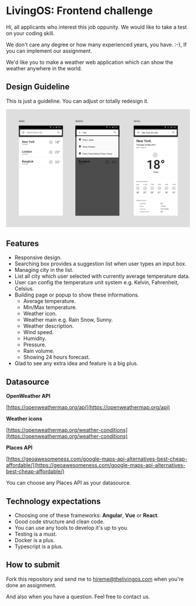 # LivingOS: Frontend challenge

Hi, all applicants who interest this job oppunity. We would like to take a test on your coding skill.

We don't care any degree or how many experienced years, you have. :-), If you can implement our assignment.

We'd like you to make a weather web application which can show the weather anywhere in the world. 

## Design Guideline
This is just a guideline. You can adjust or totally redesign it.

![Screenshot](/img/example.jpg)


## Features
 - Responsive design.
 - Searching box provides a suggestion list when user types an input box.
 - Managing city in the list.
 - List all city which user selected with currently average temperature data.
 - User can config the temperature unit system e.g. Kelvin, Fahrenheit, Celsius.
 - Building page or popup to show these informations.
	 - Average temperature.
	 - Min/Max temperature.
	 - Weather icon.
	 - Weather main e.g. Rain Snow, Sunny.
	 - Weather description.
	 - Wind speed.
	 - Humidity.
	 - Pressure.
	 - Rain volume.
	 - Showing 24 hours forecast.
 - Glad to see any extra idea and feature is a big plus.

## Datasource
**OpenWeather API**

[https://openweathermap.org/api](https://openweathermap.org/api)

**Weather icons**

[https://openweathermap.org/weather-conditions](https://openweathermap.org/weather-conditions)

**Places API**

[https://geoawesomeness.com/google-maps-api-alternatives-best-cheap-affordable/](https://geoawesomeness.com/google-maps-api-alternatives-best-cheap-affordable/)

You can choose any Places API as your datasource.

## Technology expectations
- Choosing one of these frameworks: **Angular**, **Vue** or **React**.
- Good code structure and clean code.
- You can use any tools to develop it's up to you.
- Testing is a must.
- Docker is a plus.
- Typescript is a plus.

## How to submit

Fork this repository and send me to hireme@thelivingos.com when you're done an assignment.

And also when you have a question. Feel free to contact us.
